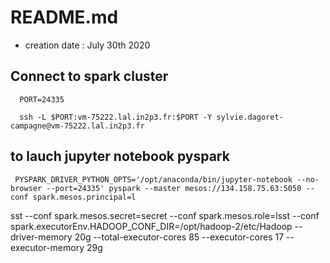 # README.md

- creation date : July 30th 2020


## Connect to spark cluster
      PORT=24335

      ssh -L $PORT:vm-75222.lal.in2p3.fr:$PORT -Y sylvie.dagoret-campagne@vm-75222.lal.in2p3.fr


## to lauch jupyter notebook pyspark



     PYSPARK_DRIVER_PYTHON_OPTS='/opt/anaconda/bin/jupyter-notebook --no-browser --port=24335' pyspark --master mesos://134.158.75.63:5050 --conf spark.mesos.principal=l
sst --conf spark.mesos.secret=secret --conf spark.mesos.role=lsst --conf spark.executorEnv.HADOOP_CONF_DIR=/opt/hadoop-2/etc/Hadoop --driver-memory 20g --total-executor-cores 85 --executor-cores 17 --executor-memory 29g

